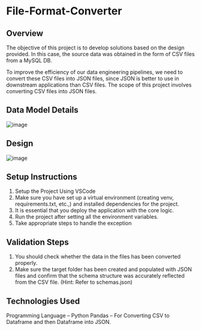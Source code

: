 # File-Format-Converter
## Overview

The objective of this project is to develop solutions based on the design provided. In this case, the source data was obtained in the form of CSV files from a MySQL DB.

To improve the efficiency of our data engineering pipelines, we need to convert these CSV files into JSON files, since JSON is better to use in downstream applications than CSV files. The scope of this project involves converting CSV files into JSON files.

## Data Model Details

![image](https://github.com/v4760/File-Format-Converter/assets/77496027/0767622f-83fe-4200-9a7e-383b35b71373)

## Design

![image](https://github.com/v4760/File-Format-Converter/assets/77496027/5479a798-a307-45c2-83b6-fd5073090183)


## Setup Instructions

1. Setup the Project Using VSCode
2. Make sure you have set up a virtual environment (creating venv, requirements.txt, etc.,) and installed dependencies for the project.
3. It is essential that you deploy the application with the core logic.
4. Run the project after setting all the environment variables.
5. Take appropriate steps to handle the exception

## Validation Steps

1. You should check whether the data in the files has been converted properly.
2. Make sure the target folder has been created and populated with JSON files and confirm that the schema structure was accurately reflected from the CSV file. (Hint: Refer to schemas.json)

## Technologies Used

Programming Language – Python
Pandas – For Converting CSV to Dataframe and then Dataframe into JSON.

